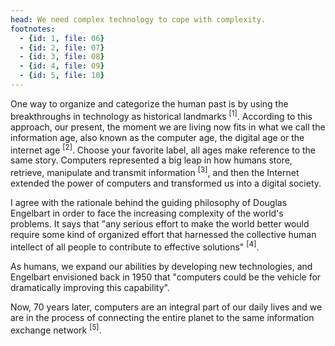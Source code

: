 ```yaml
---
head: We need complex technology to cope with complexity.
footnotes:
  - {id: 1, file: 06}
  - {id: 2, file: 07}
  - {id: 3, file: 08}
  - {id: 4, file: 09}
  - {id: 5, file: 10}
---
```


One way to organize and categorize the human past is by using the breakthroughs in technology as historical landmarks <sup>[1]</sup>. According to this approach, our present, the moment we are living now fits in what we call the information age, also known as the computer age, the digital age or the internet age <sup>[2]</sup>. Choose your favorite label, all ages make reference to the same story. Computers represented a big leap in how humans store, retrieve, manipulate and transmit information <sup>[3]</sup>, and then the Internet extended the power of computers and transformed us into a digital society.

I agree with the rationale behind the guiding philosophy of Douglas Engelbart in order to face the increasing complexity of the world's problems. It says that "any serious effort to make the world better would require some kind of organized effort that harnessed the collective human intellect of all people to contribute to effective solutions" <sup>[4]</sup>.

As humans, we expand our abilities by developing new technologies, and Engelbart envisioned back in 1950 that "computers could be the vehicle for dramatically improving this capability".

Now, 70 years later, computers are an integral part of our daily lives and we are in the process of connecting the entire planet to the same information exchange network <sup>[5]</sup>.